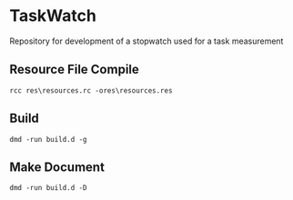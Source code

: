 TaskWatch
=========

Repository for development of a stopwatch used for a task measurement

Resource File Compile
---------------------
    rcc res\resources.rc -ores\resources.res


Build
-----
    dmd -run build.d -g

Make Document
-------------
    dmd -run build.d -D
